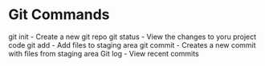 # Git Commands

git init - Create a new git repo
git status - View the changes to yoru project code
git add - Add files to staging area
git commit - Creates a new commit with files from staging area
Git log - View recent commits
